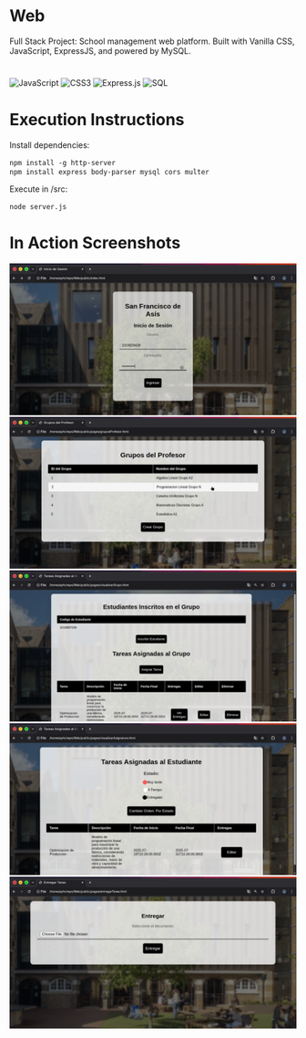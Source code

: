 # Web
Full Stack Project: School management web platform. Built with Vanilla CSS, JavaScript, ExpressJS, and powered by MySQL.
#
![JavaScript](https://img.shields.io/badge/JavaScript-F7DF1E?style=for-the-badge&logo=javascript&logoColor=black)
![CSS3](https://img.shields.io/badge/CSS3-1572B6?style=for-the-badge&logo=css3&logoColor=white)
![Express.js](https://img.shields.io/badge/Express.js-000000?style=for-the-badge&logo=express&logoColor=white)
![SQL](https://img.shields.io/badge/SQL-4479A1?style=for-the-badge&logo=mysql&logoColor=white)
# Execution Instructions
Install dependencies:
```
npm install -g http-server
npm install express body-parser mysql cors multer
```
Execute in /src:
```
node server.js
```
# In Action Screenshots
![Vista 1](assets/1.png)
![Vista 2](assets/2.png)
![Vista 3](assets/3.png)
![Vista 4](assets/4.png)
![Vista 5](assets/5.png)
